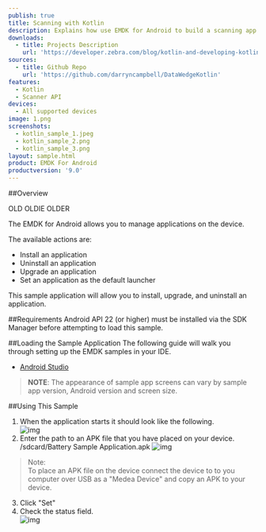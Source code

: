```yaml
---
publish: true
title: Scanning with Kotlin
description: Explains how use EMDK for Android to build a scanning app using Kotlin.
downloads:
  - title: Projects Description
    url: 'https://developer.zebra.com/blog/kotlin-and-developing-kotlin-applications-zebra-devices'
sources:
  - title: Github Repo
    url: 'https://github.com/darryncampbell/DataWedgeKotlin'
features:
  - Kotlin
  - Scanner API
devices:
  - All supported devices
image: 1.png
screenshots:
  - kotlin_sample_1.jpeg
  - kotlin_sample_2.png
  - kotlin_sample_3.png
layout: sample.html
product: EMDK For Android
productversion: '9.0'
---
```


##Overview

OLD OLDIE OLDER

The EMDK for Android allows you to manage applications on the device. 

The available actions are:  
- Install an application
- Uninstall an application
- Upgrade an application  
- Set an application as the default launcher 

This sample application will allow you to install, upgrade, and uninstall an application. 



##Requirements
Android API 22 (or higher) must be installed via the SDK Manager before attempting to load this sample.

##Loading the Sample Application
The following guide will walk you through setting up the EMDK samples in your IDE.

* [Android Studio](/emdk-for-android/9-0/guide/emdksamples_androidstudio)

>**NOTE**: The appearance of sample app screens can vary by sample app version, Android version and screen size.

##Using This Sample
1. When the application starts it should look like the following.  
  ![img](2_1.png)  
2. Enter the path to an APK file that you have placed on your device.  /sdcard/Battery Sample Application.apk
  ![img](2_2.png)    
  >Note:  
  >To place an APK file on the device connect the device to to you computer over USB as a "Medea Device" and copy an APK to your device.  
3.  Click "Set" 
4.  Check the status field.   
  ![img](2_3.png)  

